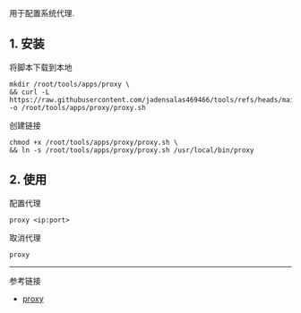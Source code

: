 用于配置系统代理.

## 1. 安装

将脚本下载到本地

```
mkdir /root/tools/apps/proxy \
&& curl -L https://raw.githubusercontent.com/jadensalas469466/tools/refs/heads/main/other/proxy.sh -o /root/tools/apps/proxy/proxy.sh
```

创建链接

```
chmod +x /root/tools/apps/proxy/proxy.sh \
&& ln -s /root/tools/apps/proxy/proxy.sh /usr/local/bin/proxy
```

## 2. 使用

配置代理

```
proxy <ip:port>
```

取消代理

```
proxy
```

---

参考链接

- [proxy](https://github.com/jadensalas469466/tools/blob/main/other/proxy.sh)

